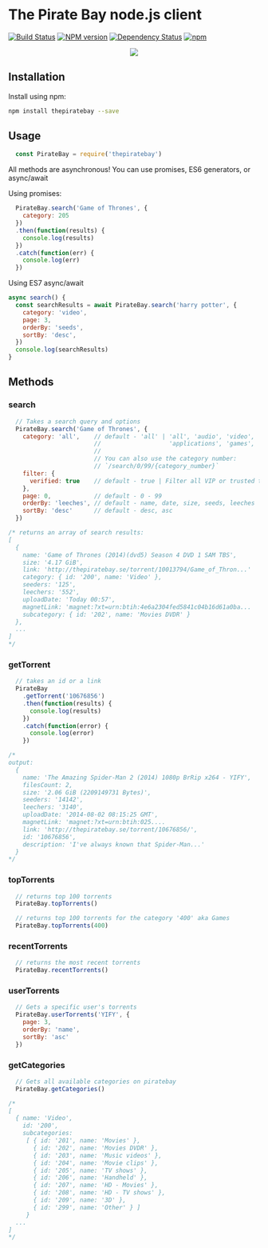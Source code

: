 The Pirate Bay node.js client
=============================
[![Build Status](https://travis-ci.org/t3chnoboy/thepiratebay.svg?branch=master)](https://travis-ci.org/t3chnoboy/thepiratebay)
[![NPM version](https://badge.fury.io/js/thepiratebay.svg)](http://badge.fury.io/js/thepiratebay)
[![Dependency Status](https://img.shields.io/david/t3chnoboy/thepiratebay.svg)](https://david-dm.org/t3chnoboy/thepiratebay)
[![npm](https://img.shields.io/npm/dm/thepiratebay.svg?maxAge=2592000)]()

<p align="center">
  <img src="https://i.imgur.com/xP3s8Xum.png"/>
</p>

## Installation

Install using npm:
```bash
npm install thepiratebay --save
```

## Usage

```javascript
  const PirateBay = require('thepiratebay')
```
All methods are asynchronous!
You can use promises, ES6 generators, or async/await

Using promises:
```javascript
  PirateBay.search('Game of Thrones', {
  	category: 205
  })
  .then(function(results) {
  	console.log(results)
  })
  .catch(function(err) {
  	console.log(err)
  })
```

Using ES7 async/await
```javascript
async search() {
  const searchResults = await PirateBay.search('harry potter', {
    category: 'video',
    page: 3,
    orderBy: 'seeds',
    sortBy: 'desc',
  })
  console.log(searchResults)
}
```

## Methods

### search
```javascript
  // Takes a search query and options
  PirateBay.search('Game of Thrones', {
    category: 'all',    // default - 'all' | 'all', 'audio', 'video', 'xxx',
                        //                   'applications', 'games', 'other'
                        //
                        // You can also use the category number:
                        // `/search/0/99/{category_number}`
    filter: {
      verified: true    // default - true | Filter all VIP or trusted torrents
    },
    page: 0,            // default - 0 - 99
    orderBy: 'leeches', // default - name, date, size, seeds, leeches
    sortBy: 'desc'      // default - desc, asc
  })

/* returns an array of search results:
[
  {
    name: 'Game of Thrones (2014)(dvd5) Season 4 DVD 1 SAM TBS',
    size: '4.17 GiB',
    link: 'http://thepiratebay.se/torrent/10013794/Game_of_Thron...'
    category: { id: '200', name: 'Video' },
    seeders: '125',
    leechers: '552',
    uploadDate: 'Today 00:57',
    magnetLink: 'magnet:?xt=urn:btih:4e6a2304fed5841c04b16d61a0ba...
    subcategory: { id: '202', name: 'Movies DVDR' }
  },
  ...
]
*/
```

### getTorrent
```javascript
  // takes an id or a link
  PirateBay
    .getTorrent('10676856')
    .then(function(results) {
      console.log(results)
    })
    .catch(function(error) {
      console.log(error)
    })

/*
output:
  {
    name: 'The Amazing Spider-Man 2 (2014) 1080p BrRip x264 - YIFY',
    filesCount: 2,
    size: '2.06 GiB (2209149731 Bytes)',
    seeders: '14142',
    leechers: '3140',
    uploadDate: '2014-08-02 08:15:25 GMT',
    magnetLink: 'magnet:?xt=urn:btih:025....
    link: 'http://thepiratebay.se/torrent/10676856/',
    id: '10676856',
    description: 'I've always known that Spider-Man...'
  }
*/
```

### topTorrents
```javascript
  // returns top 100 torrents
  PirateBay.topTorrents()

  // returns top 100 torrents for the category '400' aka Games
  PirateBay.topTorrents(400)
```

### recentTorrents
```javascript
  // returns the most recent torrents
  PirateBay.recentTorrents()
```

### userTorrents
```javascript
  // Gets a specific user's torrents
  PirateBay.userTorrents('YIFY', {
    page: 3,
    orderBy: 'name',
    sortBy: 'asc'
  })
```

### getCategories
```javascript
  // Gets all available categories on piratebay
  PirateBay.getCategories()

/*
[
  { name: 'Video',
    id: '200',
    subcategories:
     [ { id: '201', name: 'Movies' },
       { id: '202', name: 'Movies DVDR' },
       { id: '203', name: 'Music videos' },
       { id: '204', name: 'Movie clips' },
       { id: '205', name: 'TV shows' },
       { id: '206', name: 'Handheld' },
       { id: '207', name: 'HD - Movies' },
       { id: '208', name: 'HD - TV shows' },
       { id: '209', name: '3D' },
       { id: '299', name: 'Other' } ]
     }
  ...
]
*/
```
